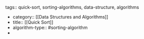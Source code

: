 tags:: quick-sort, sorting-algorithms, data-structure, algorithms

- category:: [[Data Structures and Algorithms]]
- title:: [[Quick Sort]]
- algorithm-type:: #sorting-algorithm
-